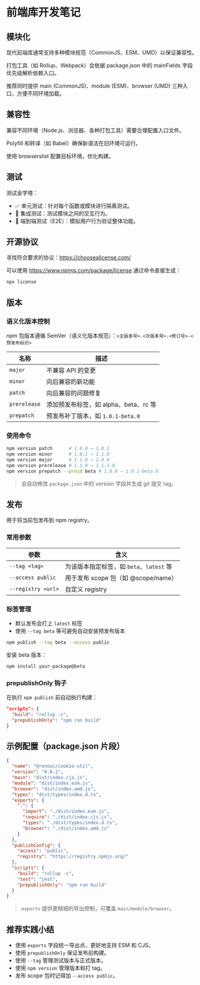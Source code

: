 # 前端库开发笔记

## 模块化

现代前端库通常支持多种模块规范（CommonJS、ESM、UMD）以保证兼容性。

打包工具（如 Rollup、Webpack）会依据 package.json 中的 mainFields 字段优先级解析依赖入口。

推荐同时提供 main (CommonJS)、module (ESM)、browser (UMD) 三种入口，方便不同环境加载。

## 兼容性

兼容不同环境（Node.js、浏览器、各种打包工具）需要合理配置入口文件。

Polyfill 和转译（如 Babel）确保新语法在旧环境可运行。

使用 browserslist 配置目标环境，优化构建。

## 测试

测试金字塔：

- ✅ 单元测试：针对每个函数或模块进行隔离测试。
- 🔄 集成测试：测试模块之间的交互行为。
- 🧪 端到端测试（E2E）：模拟用户行为验证整体功能。

## 开源协议

<!-- TODO 待完善 -->

寻找符合要求的协议：https://choosealicense.com/

可以使用 https://www.npmjs.com/package/license 通过命令直接生成：

```bash
npx license
```

## 版本

### 语义化版本控制

npm 包版本遵循 SemVer（语义化版本规范）：`<主版本号>.<次版本号>.<修订号>-<预发布标识>`

| 名称         | 描述                                  |
| ------------ | ------------------------------------- |
| `major`      | 不兼容 API 的变更                     |
| `minor`      | 向后兼容的新功能                      |
| `patch`      | 向后兼容的问题修复                    |
| `prerelease` | 添加预发布标签，如 alpha、beta、rc 等 |
| `prepatch`   | 预发布补丁版本，如 `1.0.1-beta.0`     |

### 使用命令

```bash
npm version patch      # 1.0.0 → 1.0.1
npm version minor      # 1.0.1 → 1.1.0
npm version major      # 1.1.0 → 2.0.0
npm version prerelease # 1.1.0 → 1.1.1-0
npm version prepatch --preid beta # 1.0.0 → 1.0.1-beta.0
```

> 会自动修改 `package.json` 中的 version 字段并生成 git 提交 tag。

## 发布

用于将当前包发布到 npm registry。

### 常用参数

| 参数               | 含义                                     |
| ------------------ | ---------------------------------------- |
| `--tag <tag>`      | 为该版本指定标签，如 `beta`、`latest` 等 |
| `--access public`  | 用于发布 scope 包（如 @scope/name）      |
| `--registry <url>` | 自定义 registry                          |

### 标签管理

- 默认发布会打上 `latest` 标签
- 使用 `--tag beta` 等可避免自动安装预发布版本

```bash
npm publish --tag beta --access public
```

安装 beta 版本：

```bash
npm install your-package@beta
```

### prepublishOnly 钩子

在执行 `npm publish` 前自动执行构建：

```json
"scripts": {
  "build": "rollup -c",
  "prepublishOnly": "npm run build"
}
```

## 示例配置（package.json 片段）

```json
{
  "name": "@renouc/cookie-util",
  "version": "0.0.2",
  "main": "dist/index.cjs.js",
  "module": "dist/index.esm.js",
  "browser": "dist/index.umd.js",
  "types": "dist/types/index.d.ts",
  "exports": {
    ".": {
      "import": "./dist/index.esm.js",
      "require": "./dist/index.cjs.js",
      "types": "./dist/types/index.d.ts",
      "browser": "./dist/index.umd.js"
    }
  },
  "publishConfig": {
    "access": "public",
    "registry": "https://registry.npmjs.org/"
  },
  "scripts": {
    "build": "rollup -c",
    "test": "jest",
    "prepublishOnly": "npm run build"
  }
}
```

> `exports` 提供更精细的导出控制，可覆盖 `main/module/browser`。

## 推荐实践小结

- 使用 `exports` 字段统一导出点，更好地支持 ESM 和 CJS。
- 使用 `prepublishOnly` 保证发布前构建。
- 使用 `--tag` 管理测试版本与正式版本。
- 使用 `npm version` 管理版本和打 tag。
- 发布 scope 包时记得加 `--access public`。
